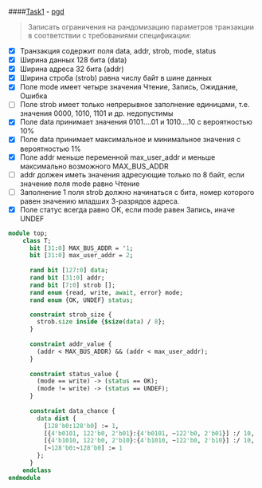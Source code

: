 ####[Task1](#t1) - [pgd](https://www.edaplayground.com/x/5tVQ)

> Записать ограничения на рандомизацию параметров транзакции в соответствии с требованиями спецификации:
- [x] Транзакция содержит поля data, addr, strob, mode, status
- [x] Ширина данных 128 бита (data)
- [x] Ширина адреса 32 бита (addr)
- [x] Ширина строба (strob) равна числу байт в шине данных
- [x] Поле mode имеет четыре значения Чтение, Запись, Ожидание, Ошибка
- [ ] Поле strob имеет только непрерывное заполнение единицами, т.е. значения 0000, 1010, 1101 и др. недопустимы
- [x] Поле data принимает значения 0101….01 и 1010….10 с вероятностью 10%
- [x] Поле data принимает максимальное и минимальное значения с вероятностью 1%
- [x] Поле addr меньше переменной max_user_addr и меньше максимально возможного MAX_BUS_ADDR
- [ ] addr должен иметь значения адресующие только по 8 байт, если значение поля mode равно Чтение
- [ ] Заполнение 1 поля strob должно начинаться с бита, номер которого равен значению младших 3-разрядов адреса.
- [x] Поле статус всегда равно OK, если mode равен Запись, иначе UNDEF

```systemverilog
module top;
  	class T;
      bit [31:0] MAX_BUS_ADDR = '1;
      bit [31:0] max_user_addr = 2;
      
      rand bit [127:0] data;
      rand bit [31:0] addr;
      rand bit [7:0] strob [];
      rand enum {read, write, await, error} mode;
      rand enum {OK, UNDEF} status;

      constraint strob_size {
        strob.size inside {$size(data) / 8};
      }
      
      constraint addr_value {
        (addr < MAX_BUS_ADDR) && (addr < max_user_addr);
      }
      
      constraint status_value {
        (mode == write) -> (status == OK);
        (mode != write) -> (status == UNDEF);
      }
      
      constraint data_chance {
        data dist {          
          [128'b0:128'b0] := 1,
          [{4'b0101, 122'b0, 2'b01}:{4'b0101, ~122'b0, 2'b01}] :/ 10, 
          [{4'b1010, 122'b0, 2'b10}:{4'b1010, ~122'b0, 2'b10}] :/ 10,
          [~128'b0:~128'b0] := 1
        };
      }      
    endclass
endmodule
```
